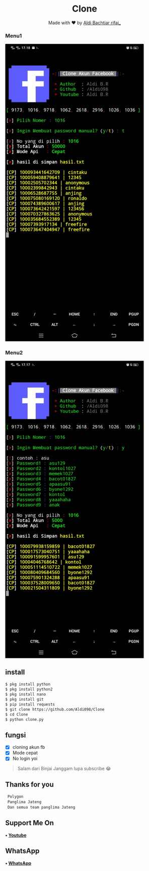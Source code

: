 <h1 align="center">
  Clone
</h1>
</div>
<p align="center">
  Made with ❤️ by <a href="https://github.com/Aldi098">Aldi Bachtiar rifai_</a>
</p>
<p align="center">
 
### Menu1
 <img src="https://github.com/Aldi098/Clone/blob/main/Screenshot_20211112_171856.jpg" width="440" title="Menu" alt="Menu">
</p>

### Menu2
 <img src="https://github.com/Aldi098/Clone/blob/main/Screenshot_20211112_171723.jpg" width="440" title="Menu" alt="Menu">
</p>

## install
```python3
$ pkg install python
$ pkg install python2
$ pkg install nano
$ pkg install git
$ pip install requests
$ git clone https://github.com/Aldi098/Clone
$ cd Clone
$ python clone.py

```

## fungsi
- [x] cloning akun fb
- [x] Mode cepat
- [x] No login yoi

> Salam dari Binjai Janggam lupa subscribe 😂

## Thanks for you
```php
 Polygon
 Panglima Jateng
 Dan semua team panglima Jateng
```
## Support Me On
<b>• [Youtube](https://youtube.com/channel/UC7ygjAbDjuiN76PqOlJm40A)</b>
</br>
## WhatsApp
<b>• [WhatsApp](https://api.whatsapp.com/send?phone=+62852-9500-4078&text=Assalamualaikum)</b>
<br>
